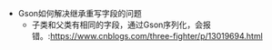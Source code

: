 - Gson如何解决继承重写字段的问题
  - 子类和父类有相同的字段，通过Gson序列化，会报错。:https://www.cnblogs.com/three-fighter/p/13019694.html